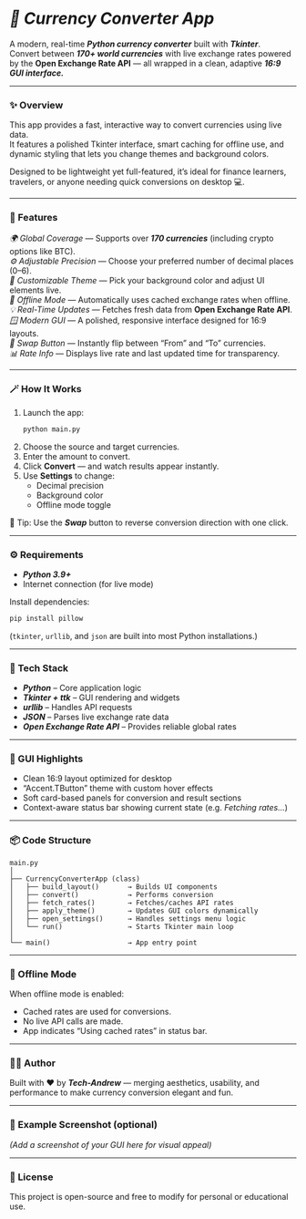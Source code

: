 # ***💱 Currency Converter App***

A modern, real-time ***Python currency converter*** built with ***Tkinter***.  
Convert between ***170+ world currencies*** with live exchange rates powered by the **Open Exchange Rate API** — all wrapped in a clean, adaptive ***16:9 GUI interface.***

---

### **✨ Overview**

This app provides a fast, interactive way to convert currencies using live data.  
It features a polished Tkinter interface, smart caching for offline use, and dynamic styling that lets you change themes and background colors.

Designed to be lightweight yet full-featured, it’s ideal for finance learners, travelers, or anyone needing quick conversions on desktop 💻.

---

### **🧩 Features**

_🌍 Global Coverage_ — Supports over ***170 currencies*** (including crypto options like BTC).  
_⚙️ Adjustable Precision_ — Choose your preferred number of decimal places (0–6).  
_🎨 Customizable Theme_ — Pick your background color and adjust UI elements live.  
_📴 Offline Mode_ — Automatically uses cached exchange rates when offline.  
_💡 Real-Time Updates_ — Fetches fresh data from **Open Exchange Rate API**.  
_🪟 Modern GUI_ — A polished, responsive interface designed for 16:9 layouts.  
_🔁 Swap Button_ — Instantly flip between “From” and “To” currencies.  
_📊 Rate Info_ — Displays live rate and last updated time for transparency.  

---

### **🪄 How It Works**

1. Launch the app:
   ```bash
   python main.py
   ```
2. Choose the source and target currencies.  
3. Enter the amount to convert.  
4. Click **Convert** — and watch results appear instantly.  
5. Use **Settings** to change:
   - Decimal precision
   - Background color
   - Offline mode toggle  

🧠 Tip: Use the ***Swap*** button to reverse conversion direction with one click.

---

### **⚙️ Requirements**

- ***Python 3.9+***
- Internet connection (for live mode)

Install dependencies:
```bash
pip install pillow
```

(`tkinter`, `urllib`, and `json` are built into most Python installations.)

---

### **🧠 Tech Stack**

- ***Python*** – Core application logic  
- ***Tkinter + ttk*** – GUI rendering and widgets  
- ***urllib*** – Handles API requests  
- ***JSON*** – Parses live exchange rate data  
- ***Open Exchange Rate API*** – Provides reliable global rates  

---

### **📐 GUI Highlights**

- Clean 16:9 layout optimized for desktop
- “Accent.TButton” theme with custom hover effects
- Soft card-based panels for conversion and result sections
- Context-aware status bar showing current state (e.g. *Fetching rates…*)

---

### **📦 Code Structure**

```
main.py
│
├── CurrencyConverterApp (class)
│   ├── build_layout()       → Builds UI components
│   ├── convert()            → Performs conversion
│   ├── fetch_rates()        → Fetches/caches API rates
│   ├── apply_theme()        → Updates GUI colors dynamically
│   ├── open_settings()      → Handles settings menu logic
│   └── run()                → Starts Tkinter main loop
│
└── main()                   → App entry point
```

---

### **💾 Offline Mode**

When offline mode is enabled:
- Cached rates are used for conversions.
- No live API calls are made.
- App indicates “Using cached rates” in status bar.

---

### **🧑‍💻 Author**

Built with ❤️ by ***Tech-Andrew*** — merging aesthetics, usability, and performance to make currency conversion elegant and fun.

---

### **📸 Example Screenshot (optional)**

_(Add a screenshot of your GUI here for visual appeal)_

---

### **📜 License**

This project is open-source and free to modify for personal or educational use.
